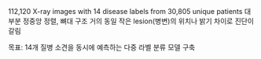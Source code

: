 112,120 X-ray images with 14 disease labels from 30,805 unique patients
대부분 정중앙 정렬, 뼈대 구조 거의 동일 
작은 lesion(병변)의 위치나 밝기 차이로 진단이 갈림

목표: 14개 질병 소견을 동시에 예측하는 다중 라벨 분류 모델 구축
